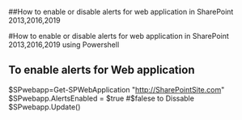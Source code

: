 ##How to enable or disable alerts for web application in SharePoint 2013,2016,2019

#How to enable or disable alerts for web application in SharePoint 2013,2016,2019 using Powershell


## To enable alerts for Web application
 
$SPwebapp=Get-SPWebApplication "http://SharePointSite.com"
$SPwebapp.AlertsEnabled = $true #$falese to Dissable 
$SPwebapp.Update()
 
